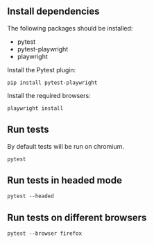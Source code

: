 ## Install dependencies 
The following packages should be installed:

   - pytest
   - pytest-playwright
   - playwright


Install the Pytest plugin:


    pip install pytest-playwright


Install the required browsers:

    playwright install

## Run tests
By default tests will be run on chromium. 

    pytest


## Run tests in headed mode

    pytest --headed

## Run tests on different browsers

    pytest --browser firefox
